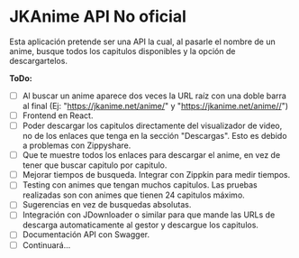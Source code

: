 # JKAnime API No oficial

Esta aplicación pretende ser una API la cual, al pasarle el nombre de un anime, busque todos los capitulos disponibles y la opción de descargartelos.

**ToDo:**

- [ ] Al buscar un anime aparece dos veces la URL raíz con una doble barra al final (Ej: "https://jkanime.net/anime/" y "https://jkanime.net/anime//")
- [ ] Frontend en React.
- [ ] Poder descargar los capitulos directamente del visualizador de video, no de los enlaces que tenga en la sección "Descargas". Esto es debido a problemas con Zippyshare.
- [ ] Que te muestre todos los enlaces para descargar el anime, en vez de tener que buscar capitulo por capitulo.
- [ ] Mejorar tiempos de busqueda. Integrar con Zippkin para medir tiempos.
- [ ] Testing con animes que tengan muchos capitulos. Las pruebas realizadas son con animes que tienen 24 capitulos máximo.
- [ ] Sugerencias en vez de busquedas absolutas.
- [ ] Integración con JDownloader o similar para que mande las URLs de descarga automaticamente al gestor y descargue los capitulos.
- [ ] Documentación API con Swagger.
- [ ] Continuará...
